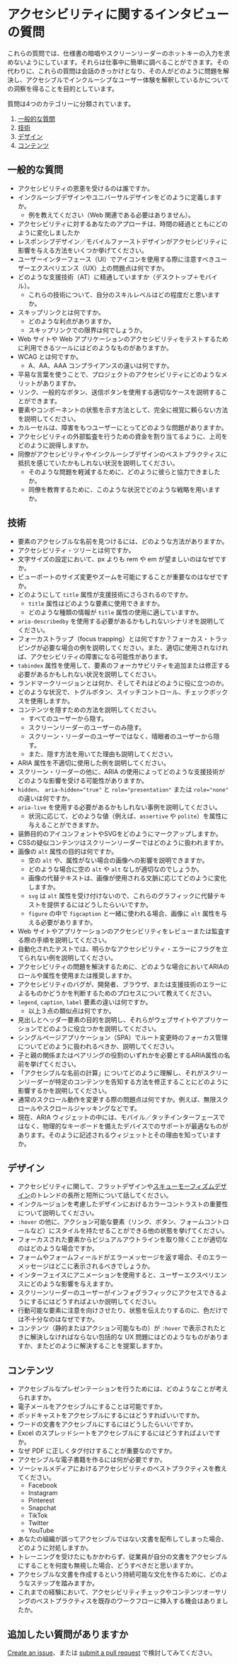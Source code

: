 # アクセシビリティに関するインタビューの質問
これらの質問では、仕様書の暗唱やスクリーンリーダーのホットキーの入力を求めないようにしています。それらは仕事中に簡単に調べることができます。その代わりに、これらの質問は会話のきっかけとなり、その人がどのように問題を解決し、アクセシブルでインクルーシブなユーザー体験を解釈しているかについての洞察を得ることを目的としています。

質問は4つのカテゴリーに分類されています。

1. [一般的な質問](#一般的な質問)
2. [技術](#技術)
3. [デザイン](#デザイン)
4. [コンテンツ](#コンテンツ)

<!-- これらのカテゴリーは間違いかもしれませんが、今のところこれでいきます。もしカテゴリーや一般的な質問についてアイデアがあれば、[ぜひ教えてください](https://github.com/scottaohara/accessibility_interview_questions/issues)。候補者は、各カテゴリーの質問に答えられることが理想です。 -->

## 一般的な質問
- アクセシビリティの恩恵を受けるのは誰ですか。
- インクルーシブデザインやユニバーサルデザインをどのように定義しますか。
    + 例を教えてください（Web 関連である必要はありません）。
- アクセシビリティに対するあなたのアプローチは、時間の経過とともにどのように変化しましたか
- レスポンシブデザイン／モバイルファーストデザインがアクセシビリティに影響を与える方法をいくつか挙げてください。
- ユーザーインターフェース（UI）でアイコンを使用する際に注意すべきユーザーエクスペリエンス（UX）上の問題点は何ですか。
- どのような支援技術（AT）に精通していますか（デスクトップ＋モバイル）。
    + これらの技術について、自分のスキルレベルはどの程度だと思いますか。
- スキップリンクとは何ですか。
    + どのような利点がありますか。
    + スキップリンクでの限界は何でしょうか。
- Web サイトや Web アプリケーションのアクセシビリティをテストするために利用できるツールにはどのようなものがありますか。
- WCAG とは何ですか。
    + A、AA、AAA コンプライアンスの違いは何ですか。
- 平易な言葉を使うことで、プロジェクトのアクセシビリティにどのようなメリットがありますか。
- リンク、一般的なボタン、送信ボタンを使用する適切なケースを説明することができます。
- 要素やコンポーネントの状態を示す方法として、完全に視覚に頼らない方法を説明してください。
- カルーセルは、障害をもつユーザーにとってどのような問題がありますか。
- アクセシビリティの外部監査を行うための資金を割り当てるように、上司をどのように説得しますか。
- 同僚がアクセシビリティやインクルーシブデザインのベストプラクティスに抵抗を感じていたかもしれない状況を説明してください。
    + そのような問題を軽減するために、どのように彼らと協力できましたか。
    + 同僚を教育するために、このような状況でどのような戦略を用いますか。


## 技術
- 要素のアクセシブルな名前を見つけるには、どのような方法がありますか。
- アクセシビリティ・ツリーとは何ですか。
- 文字サイズの設定において、px よりも rem や em が望ましいのはなぜですか。
- ビューポートのサイズ変更やズームを可能にすることが重要なのはなぜですか。
- どのようにして `title` 属性が支援技術にさらされるのですか。
    + `title` 属性はどのような要素に使用できますか。
    + どのような種類の情報が `title` 属性の使用に適していますか。
- `aria-describedby` を使用する必要があるかもしれないシナリオを説明してください。
- フォーカストラップ（focus trapping）とは何ですか？フォーカス・トラッピングが必要な場合の例を説明してください。また、適切に使用されなければ、アクセシビリティの障害になる可能性があります。
- `tabindex` 属性を使用して、要素のフォーカサビリティを追加または修正する必要があるかもしれない状況を説明してください。
- ランドマークリージョンとは何か、そしてそれはどのように役に立つのか。
- どのような状況で、トグルボタン、スイッチコントロール、チェックボックスを使用しますか。
- コンテンツを隠すための方法を説明してください。
    + すべてのユーザーから隠す。
    + スクリーンリーダーのユーザーのみ隠す。
    + スクリーン・リーダーのユーザーではなく、晴眼者のユーザーから隠す。
    + また、隠す方法を用いてた理由も説明してください。
- ARIA 属性を不適切に使用した例を説明してください。
- スクリーン・リーダーの他に、ARIA の使用によってどのような支援技術がどのような影響を受ける可能性がありますか。
- `hidden`、 `aria-hidden="true"` と `role="presentation"` または `role="none"` の違いは何ですか。
- `aria-live` を使用する必要があるかもしれない事例を説明してください。
    + 状況に応じて、どのような値（例えば、`assertive` や `polite`）を属性に与えることができますか。
- 装飾目的のアイコンフォントやSVGをどのようにマークアップしますか。
- CSSの疑似コンテンツはスクリーンリーダーではどのように扱われますか。
- 画像の `alt` 属性の目的は何ですか。
    + 空の `alt` や、属性がない場合の画像への影響を説明できますか。
    + どのような場合に空の `alt` や `alt` なしが適切なのでしょうか。
    + 画像の代替テキストは、画像が使用される文脈に応じてどのように変化しますか。
    + `svg` は `alt` 属性を受け付けないので、これらのグラフィックに代替テキストを提供するにはどうしたらいいですか。
    + `figure` の中で `figcaption` と一緒に使われる場合、画像に `alt` 属性を与える必要がありますか。
- Web サイトやアプリケーションのアクセシビリティをレビューまたは監査する際の手順を説明してください。
- 自動化されたテストでは、明らかなアクセシビリティ・エラーにフラグを立てられない例を説明してください。
- アクセシビリティの問題を解決するために、どのような場合において<abbr>ARIA</abbr>のロールや属性を使用または推奨しますか。
- アクセシビリティのバグが、開発者、ブラウザ、または支援技術のエラーによるものかどうかを判断するためのプロセスについて教えてください。
- `legend`, `caption`, `label` 要素の違いは何ですか。
     + 以上３点の類似点は何ですか。
- 見出しとヘッダー要素の目的を説明し、それらがウェブサイトやアプリケーションでどのように役立つかを説明してください。
-  シングルページアプリケーション（SPA）でルート変更時のフォーカス管理についてどのように扱われるべきか、説明してください。
- 子と親の関係またはペアリングの役割のいずれかを必要とするARIA属性の名前を挙げてください。
- 「アクセシブルな名前の計算」についてどのように理解し、それがスクリーンリーダーが特定のコンテンツを告知する方法を修正することにどのように影響するかを説明してください。
- 通常のスクロール動作を変更する際の問題点は何ですか。例えば、無限スクロールやスクロールジャッキングなどです。
- 現在、ARIA ウィジェットの中には、モバイル／タッチインターフェースではなく、物理的なキーボードを備えたデバイスでのサポートが最適なものがあります。そのように記述されるウィジェットとその理由を知っていますか。


## デザイン
- アクセシビリティに関して、フラットデザインや[スキューモーフィズムデザイン](http://whatis.techtarget.com/definition/skeuomorphism)のトレンドの長所と短所について話してください。
- インクルージョンを考慮したデザインにおけるカラーコントラストの重要性について説明してください。
- `:hover` の他に、アクション可能な要素（リンク、ボタン、フォームコントロールなど）にスタイルを持たせることができる他の状態を挙げてください。
- フォーカスされた要素からビジュアルアウトラインを取り除くことが適切なのはどのような場合ですか。
- フォームやフォームフィールドがエラーメッセージを返す場合、そのエラーメッセージはどこに表示されるべきでしょうか。
- インターフェイスにアニメーションを使用すると、ユーザーエクスペリエンスにどのような影響を与えますか。
- スクリーンリーダーのユーザーがインフォグラフィックにアクセスできるようにするにはどうすればよいか説明してください。
- 行動可能な要素に注意を向けさせたり、状態を伝えたりするのに、色だけでは不十分なのはなぜですか。
- コンテンツ（静的またはアクション可能なもの）が `:hover` で表示されたときに解決しなければならない包括的な UX 問題にはどのようなものがありますか、またどのように解決することを提案しますか。

## コンテンツ
- アクセシブルなプレゼンテーションを行うためには、どのようなことが考えられますか。
- 電子メールをアクセシブルにすることは可能ですか。
- ポッドキャストをアクセシブルにするにはどうすればいいですか。
- ワードの文書をアクセシブルにするにはどうしたらいいですか。
- Excel のスプレッドシートをアクセシブルにするにはどうすればよいですか。
- なぜ PDF に正しくタグ付けすることが重要なのですか。
- アクセシブルな電子書籍を作るには何が必要ですか。
- ソーシャルメディアにおけるアクセシビリティのベストプラクティスを教えてください。
    + Facebook
    + Instagram
    + Pinterest
    + Snapchat
    + TikTok
    + Twitter
    + YouTube
- あなたの組織が誤ってアクセシブルではない文書を配布してしまった場合、どのように対処しますか。
- トレーニングを受けたにもかかわらず、従業員が自分の文書をアクセシブルにすることを何度も無視した場合、どうすべきだと思いますか。
- アクセシブルな文書を作成するという持続可能な文化を作るために、どのようなステップを踏みますか。
- これまでの経験において、アクセシビリティチェックやコンテンツオーサリングのベストプラクティスを既存のワークフローに挿入する機会はありましたか。

## 追加したい質問がありますか
[Create an issue](https://github.com/scottaohara/accessibility_interview_questions/issues)、または [submit a pull request](https://github.com/scottaohara/accessibility_interview_questions/pulls) で検討してみてください。


<!-- ## 感謝
[すべてのコントリビューター](https://github.com/scottaohara/accessibility_interview_questions/graphs/contributors)に感謝します。
また、GitHubでは記録されていませんが多くの貢献をしてくださった [Eric Bailey](https://github.com/ericwbailey) と [Ashley Bischoff](https://github.com/handcoding) には特に感謝します。 -->
